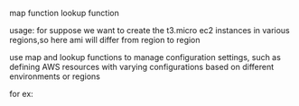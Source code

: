 map function
lookup function

usage:
for suppose we want to create the t3.micro ec2 instances in various regions,so here ami will differ from region to region

use map and lookup functions to manage configuration settings, such as defining AWS resources with varying configurations based on different environments or regions


for ex:
